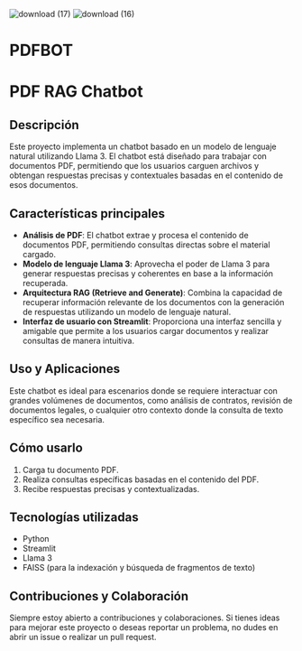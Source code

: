 ![download (17)](https://github.com/user-attachments/assets/64b340f1-8aa1-434c-8031-da5237135ecd)
![download (16)](https://github.com/user-attachments/assets/dd623ed3-6be9-4ec8-8a58-8d06ca9d98dd)

# PDFBOT
# PDF RAG Chatbot

## Descripción

Este proyecto implementa un chatbot basado en un modelo de lenguaje natural utilizando Llama 3. El chatbot está diseñado para trabajar con documentos PDF, permitiendo que los usuarios carguen archivos y obtengan respuestas precisas y contextuales basadas en el contenido de esos documentos.

## Características principales
- **Análisis de PDF**: El chatbot extrae y procesa el contenido de documentos PDF, permitiendo consultas directas sobre el material cargado.
- **Modelo de lenguaje Llama 3**: Aprovecha el poder de Llama 3 para generar respuestas precisas y coherentes en base a la información recuperada.
- **Arquitectura RAG (Retrieve and Generate)**: Combina la capacidad de recuperar información relevante de los documentos con la generación de respuestas utilizando un modelo de lenguaje natural.
- **Interfaz de usuario con Streamlit**: Proporciona una interfaz sencilla y amigable que permite a los usuarios cargar documentos y realizar consultas de manera intuitiva.

## Uso y Aplicaciones
Este chatbot es ideal para escenarios donde se requiere interactuar con grandes volúmenes de documentos, como análisis de contratos, revisión de documentos legales, o cualquier otro contexto donde la consulta de texto específico sea necesaria.

## Cómo usarlo
1. Carga tu documento PDF.
2. Realiza consultas específicas basadas en el contenido del PDF.
3. Recibe respuestas precisas y contextualizadas.

## Tecnologías utilizadas
- Python
- Streamlit
- Llama 3
- FAISS (para la indexación y búsqueda de fragmentos de texto)

## Contribuciones y Colaboración
Siempre estoy abierto a contribuciones y colaboraciones. Si tienes ideas para mejorar este proyecto o deseas reportar un problema, no dudes en abrir un issue o realizar un pull request.

